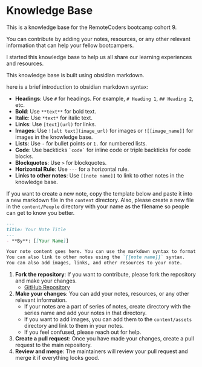 
# Knowledge Base


This is a knowledge base for the RemoteCoders bootcamp cohort 9.

You can contribute by adding your notes, resources, or any other relevant information that can help your fellow bootcampers.

I started this knowledge base to help us all share our learning experiences and resources.

This knowledge base is built using obsidian markdown.

here is a brief introduction to obsidian markdown syntax:

- **Headings**: Use `#` for headings. For example, `# Heading 1`, `## Heading 2`, etc.
- **Bold**: Use `**text**` for bold text.
- **Italic**: Use `*text*` for italic text.
- **Links**: Use `[text](url)` for links.
- **Images**: Use `![alt text](image_url)` for images or `![[image_name]]` for images in the knowledge base.
- **Lists**: Use `-` for bullet points or `1.` for numbered lists.
- **Code**: Use backticks `` `code` `` for inline code or triple backticks for code blocks.
- **Blockquotes**: Use `>` for blockquotes.
- **Horizontal Rule**: Use `---` for a horizontal rule.
- **Links to other notes**: Use `[[note name]]` to link to other notes in the knowledge base.

If you want to create a new note, copy the template below and paste it into a new markdown file in the `content` directory.
Also, please create a new file in the `content/People` directory with your name as the filename so people can get to know you better.


```markdown
---
title: Your Note Title
---
- **By**: [[Your Name]]

Your note content goes here. You can use the markdown syntax to format your note.
You can also link to other notes using the `[[note name]]` syntax.
You can also add images, links, and other resources to your note.

```


1. **Fork the repository**: If you want to contribute, please fork the repository and make your changes.
    - [GitHub Repository](https://github.com/your-username/your-repo)
2. **Make your changes**: You can add your notes, resources, or any other relevant information.
    -  If your notes are a part of series of notes, create directory with the series name and add your notes in that directory.
    -  If you want to add images, you can add them to the `content/assets` directory and link to them in your notes.
    - If you feel confused, please reach out for help.
3. **Create a pull request**: Once you have made your changes, create a pull request to the main repository.
4. **Review and merge**: The maintainers will review your pull request and merge it if everything looks good.
